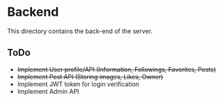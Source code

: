 # Backend

This directory contains the back-end of the server.


## ToDo

- ~~Implement User profile/API (Information, Followings, Favorites, Posts)~~
- ~~Implement Post API (Storing images, Likes, Owner)~~
- Implement JWT token for login verification
- Implement Admin API 
